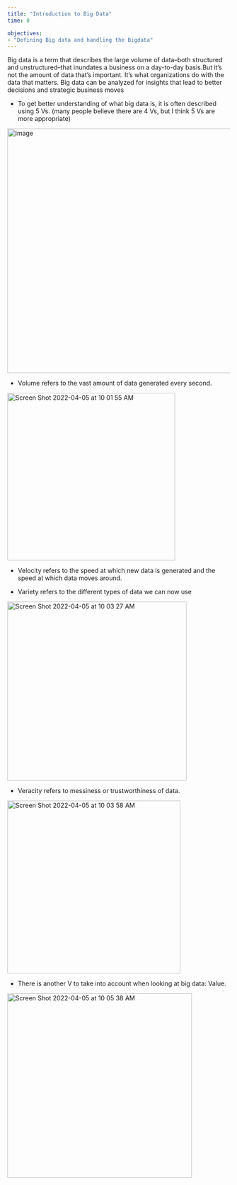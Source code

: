 ```yaml
---
title: "Introduction to Big Data"
time: 0

objectives:
- "Defining Big data and handling the Bigdata"
---
```


Big data is a term that describes the large volume of data–both structured and unstructured–that inundates a business on a day-to-day basis.But it’s not the amount of data that’s important. It’s what organizations do with the data that matters. Big data can be analyzed for insights that lead to better decisions and strategic business moves

- To get better understanding of what big data is, it is often described using 5 Vs. (many people believe there are 4 Vs, but I think 5 Vs are more appropriate)

<img width="553" alt="image" src="https://user-images.githubusercontent.com/47697537/161809155-01164ea7-ca24-4309-8a8f-55c450261df1.png">

- Volume refers to the vast amount of data generated every second. 

<img width="379" alt="Screen Shot 2022-04-05 at 10 01 55 AM" src="https://user-images.githubusercontent.com/47697537/161810061-8c985c41-dce5-4898-9e7f-57da7b573124.png">

- Velocity refers to the speed at which new data is generated and the speed at which data moves around. 

- Variety refers to the different types of data we can now use

<img width="405" alt="Screen Shot 2022-04-05 at 10 03 27 AM" src="https://user-images.githubusercontent.com/47697537/161810552-266d4661-7f14-44c9-920d-ef1bec9efb0e.png">

- Veracity refers to messiness or trustworthiness of data. 

<img width="391" alt="Screen Shot 2022-04-05 at 10 03 58 AM" src="https://user-images.githubusercontent.com/47697537/161810831-884a7008-a440-46c8-83f1-90e1ccd2cc70.png">

- There is another V to take into account when looking at big data: Value.

<img width="417" alt="Screen Shot 2022-04-05 at 10 05 38 AM" src="https://user-images.githubusercontent.com/47697537/161811627-9fe1d36e-8ebc-44df-960e-71ff5f25b227.png">






